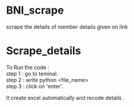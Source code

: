 # BNI_scrape
scrape the details of member details given on link
# Scrape_details
To Run the code : <br>
step 1 : go to teminal. <br>
step 2 : write python <file_name> <br>
step 3 : click on 'enter'.


It create excel automatically and recode details .
